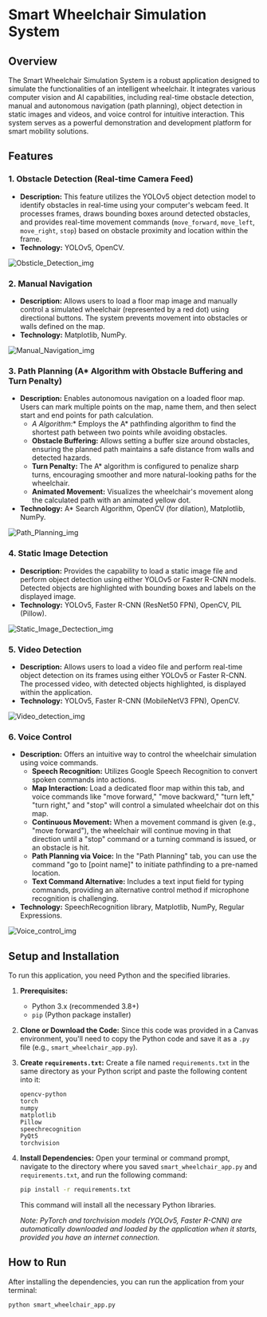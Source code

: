 # Smart Wheelchair Simulation System

## Overview
The Smart Wheelchair Simulation System is a robust application designed to simulate the functionalities of an intelligent wheelchair. It integrates various computer vision and AI capabilities, including real-time obstacle detection, manual and autonomous navigation (path planning), object detection in static images and videos, and voice control for intuitive interaction. This system serves as a powerful demonstration and development platform for smart mobility solutions.

## Features

### 1. Obstacle Detection (Real-time Camera Feed)
* **Description:** This feature utilizes the YOLOv5 object detection model to identify obstacles in real-time using your computer's webcam feed. It processes frames, draws bounding boxes around detected obstacles, and provides real-time movement commands (`move_forward`, `move_left`, `move_right`, `stop`) based on obstacle proximity and location within the frame.
* **Technology:** YOLOv5, OpenCV.

![Obsticle_Detection_img](Images/Manual_Navigation_img.png "Obsticle_Detection")

### 2. Manual Navigation
* **Description:** Allows users to load a floor map image and manually control a simulated wheelchair (represented by a red dot) using directional buttons. The system prevents movement into obstacles or walls defined on the map.
* **Technology:** Matplotlib, NumPy.

![Manual_Navigation_img](Manual_Navigation_img.png "Manual_Navigation")

### 3. Path Planning (A* Algorithm with Obstacle Buffering and Turn Penalty)
* **Description:** Enables autonomous navigation on a loaded floor map. Users can mark multiple points on the map, name them, and then select start and end points for path calculation.
    * **A* Algorithm:** Employs the A* pathfinding algorithm to find the shortest path between two points while avoiding obstacles.
    * **Obstacle Buffering:** Allows setting a buffer size around obstacles, ensuring the planned path maintains a safe distance from walls and detected hazards.
    * **Turn Penalty:** The A* algorithm is configured to penalize sharp turns, encouraging smoother and more natural-looking paths for the wheelchair.
    * **Animated Movement:** Visualizes the wheelchair's movement along the calculated path with an animated yellow dot.
* **Technology:** A* Search Algorithm, OpenCV (for dilation), Matplotlib, NumPy.

![Path_Planning_img](Path_Planning_img.png "Path_Planning_img")

### 4. Static Image Detection
* **Description:** Provides the capability to load a static image file and perform object detection using either YOLOv5 or Faster R-CNN models. Detected objects are highlighted with bounding boxes and labels on the displayed image.
* **Technology:** YOLOv5, Faster R-CNN (ResNet50 FPN), OpenCV, PIL (Pillow).

![Static_Image_Dectection_img](Static_Image_Dectection_img.png "Static_Image_Dectection_img")

### 5. Video Detection
* **Description:** Allows users to load a video file and perform real-time object detection on its frames using either YOLOv5 or Faster R-CNN. The processed video, with detected objects highlighted, is displayed within the application.
* **Technology:** YOLOv5, Faster R-CNN (MobileNetV3 FPN), OpenCV.

![Video_detection_img](Video_detection_img.png "Video_detection_img")

### 6. Voice Control
* **Description:** Offers an intuitive way to control the wheelchair simulation using voice commands.
    * **Speech Recognition:** Utilizes Google Speech Recognition to convert spoken commands into actions.
    * **Map Interaction:** Load a dedicated floor map within this tab, and voice commands like "move forward," "move backward," "turn left," "turn right," and "stop" will control a simulated wheelchair dot on this map.
    * **Continuous Movement:** When a movement command is given (e.g., "move forward"), the wheelchair will continue moving in that direction until a "stop" command or a turning command is issued, or an obstacle is hit.
    * **Path Planning via Voice:** In the "Path Planning" tab, you can use the command "go to [point name]" to initiate pathfinding to a pre-named location.
    * **Text Command Alternative:** Includes a text input field for typing commands, providing an alternative control method if microphone recognition is challenging.
* **Technology:** SpeechRecognition library, Matplotlib, NumPy, Regular Expressions.

![Voice_control_img](Voice_control_img.png "Voice_control_img")

## Setup and Installation

To run this application, you need Python and the specified libraries.

1.  **Prerequisites:**
    * Python 3.x (recommended 3.8+)
    * `pip` (Python package installer)

2.  **Clone or Download the Code:**
    Since this code was provided in a Canvas environment, you'll need to copy the Python code and save it as a `.py` file (e.g., `smart_wheelchair_app.py`).

3.  **Create `requirements.txt`:**
    Create a file named `requirements.txt` in the same directory as your Python script and paste the following content into it:

    ```
    opencv-python
    torch
    numpy
    matplotlib
    Pillow
    speechrecognition
    PyQt5
    torchvision
    ```

4.  **Install Dependencies:**
    Open your terminal or command prompt, navigate to the directory where you saved `smart_wheelchair_app.py` and `requirements.txt`, and run the following command:

    ```bash
    pip install -r requirements.txt
    ```
    This command will install all the necessary Python libraries.

    *Note: PyTorch and torchvision models (YOLOv5, Faster R-CNN) are automatically downloaded and loaded by the application when it starts, provided you have an internet connection.*

## How to Run

After installing the dependencies, you can run the application from your terminal:

```bash
python smart_wheelchair_app.py
